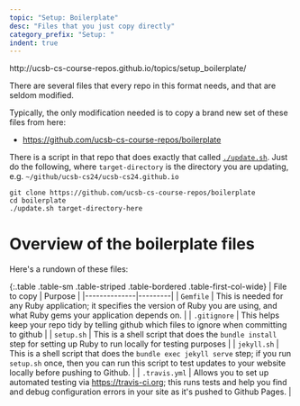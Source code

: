 ```yaml
---
topic: "Setup: Boilerplate"
desc: "Files that you just copy directly"
category_prefix: "Setup: "
indent: true
---
```


<div class="d-none">http://ucsb-cs-course-repos.github.io/topics/setup_boilerplate/</div>

There are several files that every repo in this format needs, and that are seldom modified.

Typically, the only modification needed is to copy a brand new set of these files from here:

* <https://github.com/ucsb-cs-course-repos/boilerplate>

There is a script in that repo that does exactly that called [`./update.sh`](https://github.com/ucsb-cs-course-repos/boilerplate/blob/master/update.sh).  Just do the following,
where `target-directory` is the directory you are updating, e.g. `~/github/ucsb-cs24/ucsb-cs24.github.io`

```
git clone https://github.com/ucsb-cs-course-repos/boilerplate
cd boilerplate
./update.sh target-directory-here
```

# Overview of the boilerplate files

Here's a rundown of these files:


<style>
.table-first-col-wide td:first-of-type { 
  width: 15em; 
}

</style>


{:.table .table-sm .table-striped .table-bordered .table-first-col-wide}
| File to copy | Purpose |
|--------------|---------|
| `Gemfile`    | This is needed for any Ruby application; it specifies the version of Ruby you are using, and what Ruby gems your application depends on. |
| `.gitignore`    | This helps keep your repo tidy by telling github which files to ignore when committing to github |
| `setup.sh`   | This is a shell script that does the `bundle install` step for setting up Ruby to run locally for testing purposes | 
| `jekyll.sh`   | This is a shell script that does the `bundle exec jekyll serve` step; if you run `setup.sh` once, then you can run this script to test updates to your website locally before pushing to Github. | 
| `.travis.yml` | Allows you to set up automated testing via <https://travis-ci.org>; this runs tests and help you find and debug configuration errors in your site as it's pushed to Github Pages. | 

